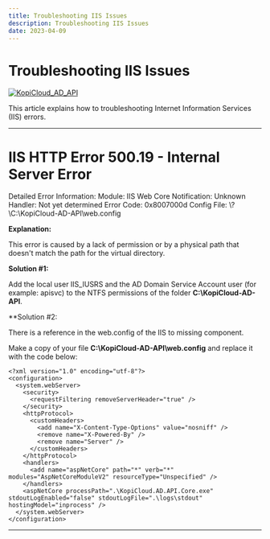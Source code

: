 ```yaml
---
title: Troubleshooting IIS Issues
description: Troubleshooting IIS Issues
date: 2023-04-09
---
```


# Troubleshooting IIS Issues
[![KopiCloud_AD_API](https://img.shields.io/badge/kopiCloud_ad-v1.0+-blueviolet.svg)](https://www.kopicloud-ad-api.com)

This article explains how to troubleshooting Internet Information Services (IIS) errors.

----

# IIS HTTP Error 500.19 - Internal Server Error

Detailed Error Information:
Module: IIS Web Core
Notification: Unknown
Handler: Not yet determined
Error Code: 0x8007000d
Config File: \\?\C:\KopiCloud-AD-API\web.config

**Explanation:**

This error is caused by a lack of permission or by a physical path that doesn't match the path for the virtual directory.

**Solution #1:**

Add the local user IIS_IUSRS and the AD Domain Service Account user (for example: apisvc) to the NTFS permissions of the folder **C:\KopiCloud-AD-API**.


**Solution #2:

There is a reference in the web.config of the IIS to missing component.

Make a copy of your file **C:\KopiCloud-AD-API\web.config** and replace it with the code below:

```
<?xml version="1.0" encoding="utf-8"?>
<configuration>
  <system.webServer>
    <security>
      <requestFiltering removeServerHeader="true" />
    </security>
    <httpProtocol>
      <customHeaders>
        <add name="X-Content-Type-Options" value="nosniff" />
        <remove name="X-Powered-By" />
        <remove name="Server" />
      </customHeaders>
    </httpProtocol>
    <handlers>
      <add name="aspNetCore" path="*" verb="*" modules="AspNetCoreModuleV2" resourceType="Unspecified" />
    </handlers>
    <aspNetCore processPath=".\KopiCloud.AD.API.Core.exe" stdoutLogEnabled="false" stdoutLogFile=".\logs\stdout" hostingModel="inprocess" />
  </system.webServer>
</configuration>
```


----


